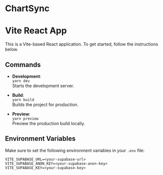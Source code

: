 # ChartSync

# Vite React App

This is a Vite-based React application. To get started, follow the instructions below.

## Commands

- **Development**:  
  `yarn dev`  
  Starts the development server.

- **Build**:  
  `yarn build`  
  Builds the project for production.

- **Preview**:  
  `yarn preview`  
  Preview the production build locally.

## Environment Variables

Make sure to set the following environment variables in your `.env` file:

```env
VITE_SUPABASE_URL=<your-supabase-url>
VITE_SUPABASE_ANON_KEY=<your-supabase-anon-key>
VITE_SUPABASE_KEY=<your-supabase-key>
